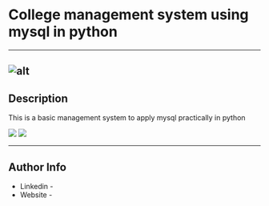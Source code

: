 # College management system using mysql in python
---
![alt](https://github.com/Rajat-zee/py-mysql/tree/main/image/ea.gif)
---
## Description

This is a basic management system to apply mysql practically in python

![](https://github.com/Rajat-zee/py-mysql/tree/main/image/ea2.gif)
![](https://github.com/Rajat-zee/py-mysql/tree/main/image/ea3.gif)

---
## Author Info

- Linkedin - 
- Website - 

